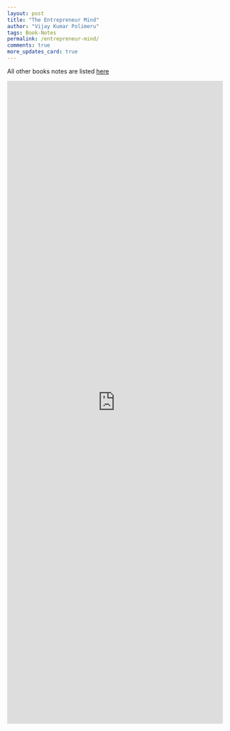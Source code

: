 ```yaml
---
layout: post
title: "The Entrepreneur Mind"
author: "Vijay Kumar Polimeru"
tags: Book-Notes
permalink: /entrepreneur-mind/
comments: true
more_updates_card: true
---
```



All other books notes are listed [here](/all-book-notes-google-play/)

<iframe src="https://docs.google.com/document/d/e/2PACX-1vR1Wgr-AJBgCuC-kmHoWtYtRX4oJ5bZrjoakh8WMii0jGPilVz5hd_waTcMW0-bv6ZvPzrdvKaizQML/pub?embedded=true"  frameborder="0" width="100%" height="1500" ></iframe>
